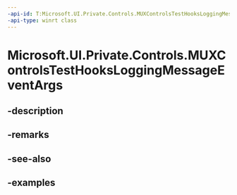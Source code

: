 ```yaml
---
-api-id: T:Microsoft.UI.Private.Controls.MUXControlsTestHooksLoggingMessageEventArgs
-api-type: winrt class
---
```


# Microsoft.UI.Private.Controls.MUXControlsTestHooksLoggingMessageEventArgs

<!--
public sealed class MUXControlsTestHooksLoggingMessageEventArgs
-->


## -description

## -remarks

## -see-also

## -examples


